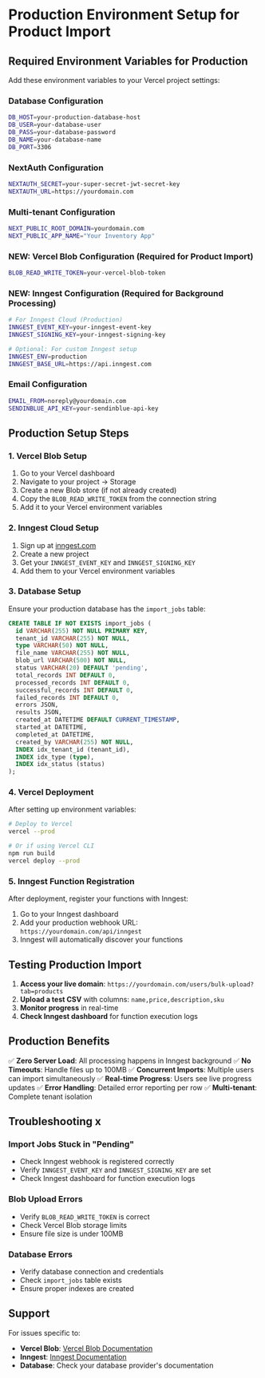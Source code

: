 # Production Environment Setup for Product Import

## Required Environment Variables for Production

Add these environment variables to your Vercel project settings:

### Database Configuration
```bash
DB_HOST=your-production-database-host
DB_USER=your-database-user
DB_PASS=your-database-password
DB_NAME=your-database-name
DB_PORT=3306
```

### NextAuth Configuration
```bash
NEXTAUTH_SECRET=your-super-secret-jwt-secret-key
NEXTAUTH_URL=https://yourdomain.com
```

### Multi-tenant Configuration
```bash
NEXT_PUBLIC_ROOT_DOMAIN=yourdomain.com
NEXT_PUBLIC_APP_NAME="Your Inventory App"
```

### **NEW: Vercel Blob Configuration (Required for Product Import)**
```bash
BLOB_READ_WRITE_TOKEN=your-vercel-blob-token
```

### **NEW: Inngest Configuration (Required for Background Processing)**
```bash
# For Inngest Cloud (Production)
INNGEST_EVENT_KEY=your-inngest-event-key
INNGEST_SIGNING_KEY=your-inngest-signing-key

# Optional: For custom Inngest setup
INNGEST_ENV=production
INNGEST_BASE_URL=https://api.inngest.com
```

### Email Configuration
```bash
EMAIL_FROM=noreply@yourdomain.com
SENDINBLUE_API_KEY=your-sendinblue-api-key
```

## Production Setup Steps

### 1. Vercel Blob Setup
1. Go to your Vercel dashboard
2. Navigate to your project → Storage
3. Create a new Blob store (if not already created)
4. Copy the `BLOB_READ_WRITE_TOKEN` from the connection string
5. Add it to your Vercel environment variables

### 2. Inngest Cloud Setup
1. Sign up at [inngest.com](https://inngest.com)
2. Create a new project
3. Get your `INNGEST_EVENT_KEY` and `INNGEST_SIGNING_KEY`
4. Add them to your Vercel environment variables

### 3. Database Setup
Ensure your production database has the `import_jobs` table:

```sql
CREATE TABLE IF NOT EXISTS import_jobs (
  id VARCHAR(255) NOT NULL PRIMARY KEY,
  tenant_id VARCHAR(255) NOT NULL,
  type VARCHAR(50) NOT NULL,
  file_name VARCHAR(255) NOT NULL,
  blob_url VARCHAR(500) NOT NULL,
  status VARCHAR(20) DEFAULT 'pending',
  total_records INT DEFAULT 0,
  processed_records INT DEFAULT 0,
  successful_records INT DEFAULT 0,
  failed_records INT DEFAULT 0,
  errors JSON,
  results JSON,
  created_at DATETIME DEFAULT CURRENT_TIMESTAMP,
  started_at DATETIME,
  completed_at DATETIME,
  created_by VARCHAR(255) NOT NULL,
  INDEX idx_tenant_id (tenant_id),
  INDEX idx_type (type),
  INDEX idx_status (status)
);
```

### 4. Vercel Deployment
After setting up environment variables:

```bash
# Deploy to Vercel
vercel --prod

# Or if using Vercel CLI
npm run build
vercel deploy --prod
```

### 5. Inngest Function Registration
After deployment, register your functions with Inngest:

1. Go to your Inngest dashboard
2. Add your production webhook URL: `https://yourdomain.com/api/inngest`
3. Inngest will automatically discover your functions

## Testing Production Import

1. **Access your live domain**: `https://yourdomain.com/users/bulk-upload?tab=products`
2. **Upload a test CSV** with columns: `name,price,description,sku`
3. **Monitor progress** in real-time
4. **Check Inngest dashboard** for function execution logs

## Production Benefits

✅ **Zero Server Load**: All processing happens in Inngest background
✅ **No Timeouts**: Handle files up to 100MB
✅ **Concurrent Imports**: Multiple users can import simultaneously
✅ **Real-time Progress**: Users see live progress updates
✅ **Error Handling**: Detailed error reporting per row
✅ **Multi-tenant**: Complete tenant isolation

## Troubleshooting x

### Import Jobs Stuck in "Pending"
- Check Inngest webhook is registered correctly
- Verify `INNGEST_EVENT_KEY` and `INNGEST_SIGNING_KEY` are set
- Check Inngest dashboard for function execution logs

### Blob Upload Errors
- Verify `BLOB_READ_WRITE_TOKEN` is correct
- Check Vercel Blob storage limits
- Ensure file size is under 100MB

### Database Errors
- Verify database connection and credentials
- Check `import_jobs` table exists
- Ensure proper indexes are created

## Support

For issues specific to:
- **Vercel Blob**: [Vercel Blob Documentation](https://vercel.com/docs/storage/vercel-blob)
- **Inngest**: [Inngest Documentation](https://www.inngest.com/docs)
- **Database**: Check your database provider's documentation
